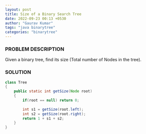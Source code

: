 ```yaml
---
layout: post
title: Size of a Binary Search Tree
date: 2022-09-23 00:13 +0530
author: "Gaurav Kumar"
tags: "java binarytree"
categories: "binarytree"
---
```


### PROBLEM DESCRIPTION

Given a binary tree, find its size (Total number of Nodes in the tree).

### SOLUTION

```java
class Tree
{
    public static int getSize(Node root)
    {
        if(root == null) return 0;
        
        int s1 = getSize(root.left);
        int s2 = getSize(root.right);
        return 1 + s1 + s2;
    }
}
```
